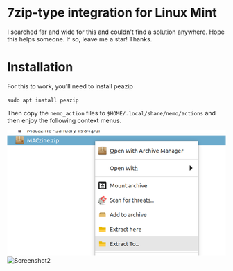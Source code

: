 # 7zip-type integration for Linux Mint

I searched far and wide for this and couldn't find a solution anywhere. Hope this helps someone. If so, leave me a star! Thanks.

# Installation

For this to work, you'll need to install peazip

`sudo apt install peazip`

Then copy the `nemo_action` files to `$HOME/.local/share/nemo/actions` and then enjoy the following context menus.

![Screenshot1]
![Screenshot2]

[Screenshot1]: https://raw.githubusercontent.com/badmotorfinger/linux-mint-7zip-esk/master/sreenshot1.png
[Screenshot2]: https://raw.githubusercontent.com/badmotorfinger/linux-mint-7zip-esk/master/sreenshot2.png
